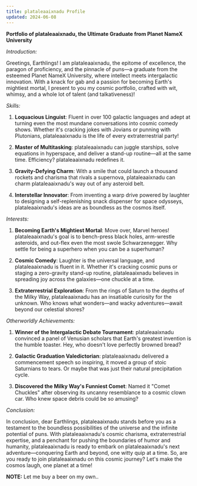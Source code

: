 ```yaml
---
title: plataleaaixnadu Profile
updated: 2024-06-08
---
```


**Portfolio of plataleaaixnadu, the Ultimate Graduate from Planet NameX University**

*Introduction:*

Greetings, Earthlings! I am plataleaaixnadu, the epitome of excellence, the paragon of proficiency, and the pinnacle of puns—a graduate from the esteemed Planet NameX University, where intellect meets intergalactic innovation. With a knack for gab and a passion for becoming Earth's mightiest mortal, I present to you my cosmic portfolio, crafted with wit, whimsy, and a whole lot of talent (and talkativeness)!

*Skills:*

1. **Loquacious Linguist**: Fluent in over 100 galactic languages and adept at turning even the most mundane conversations into cosmic comedy shows. Whether it's cracking jokes with Jovians or punning with Plutonians, plataleaaixnadu is the life of every extraterrestrial party!

2. **Master of Multitasking**: plataleaaixnadu can juggle starships, solve equations in hyperspace, and deliver a stand-up routine—all at the same time. Efficiency? plataleaaixnadu redefines it.

3. **Gravity-Defying Charm**: With a smile that could launch a thousand rockets and charisma that rivals a supernova, plataleaaixnadu can charm plataleaaixnadu's way out of any asteroid belt.

4. **Interstellar Innovator**: From inventing a warp drive powered by laughter to designing a self-replenishing snack dispenser for space odysseys, plataleaaixnadu's ideas are as boundless as the cosmos itself.

*Interests:*

1. **Becoming Earth's Mightiest Mortal**: Move over, Marvel heroes! plataleaaixnadu's goal is to bench-press black holes, arm-wrestle asteroids, and out-flex even the most swole Schwarzenegger. Why settle for being a superhero when you can be a superhuman?

2. **Cosmic Comedy**: Laughter is the universal language, and plataleaaixnadu is fluent in it. Whether it's cracking cosmic puns or staging a zero-gravity stand-up routine, plataleaaixnadu believes in spreading joy across the galaxies—one chuckle at a time.

3. **Extraterrestrial Exploration**: From the rings of Saturn to the depths of the Milky Way, plataleaaixnadu has an insatiable curiosity for the unknown. Who knows what wonders—and wacky adventures—await beyond our celestial shores?

*Otherworldly Achievements:*

1. **Winner of the Intergalactic Debate Tournament**: plataleaaixnadu convinced a panel of Venusian scholars that Earth's greatest invention is the humble toaster. Hey, who doesn't love perfectly browned bread?

2. **Galactic Graduation Valedictorian**: plataleaaixnadu delivered a commencement speech so inspiring, it moved a group of stoic Saturnians to tears. Or maybe that was just their natural precipitation cycle.

3. **Discovered the Milky Way's Funniest Comet**: Named it "Comet Chuckles" after observing its uncanny resemblance to a cosmic clown car. Who knew space debris could be so amusing?

*Conclusion:*

In conclusion, dear Earthlings, plataleaaixnadu stands before you as a testament to the boundless possibilities of the universe and the infinite potential of puns. With plataleaaixnadu's cosmic charisma, extraterrestrial expertise, and a penchant for pushing the boundaries of humor and humanity, plataleaaixnadu is ready to embark on plataleaaixnadu's next adventure—conquering Earth and beyond, one witty quip at a time. So, are you ready to join plataleaaixnadu on this cosmic journey? Let's make the cosmos laugh, one planet at a time!

**NOTE:** Let me buy a beer on my own..

